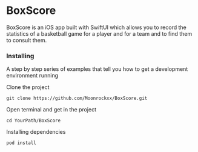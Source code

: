 # BoxScore

BoxScore is an iOS app built with SwiftUI which allows you to record the statistics of a basketball game for a player and for a team and to find them to consult them.

### Installing

A step by step series of examples that tell you how to get a development
environment running

Clone the project

    git clone https://github.com/Moonrockxx/BoxScore.git

Open terminal and get in the project

    cd YourPath/BoxScore
    
Installing dependencies

    pod install
